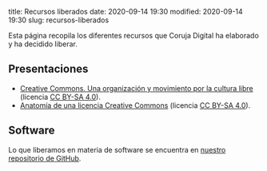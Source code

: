 title: Recursos liberados
date: 2020-09-14 19:30
modified: 2020-09-14 19:30
slug: recursos-liberados

Esta página recopila los diferentes recursos que Coruja Digital ha elaborado y ha decidido liberar.

## Presentaciones

- [Creative Commons. Una organización y movimiento por la cultura libre](https://corujadigital.tech/documentos/que_es_creative_commons.html) (licencia [CC BY-SA 4.0][cc-by-sa]).
- [Anatomía de una licencia Creative Commons](https://corujadigital.tech/documentos/anatomia_licencia_creative_commons.html) (licencia [CC BY-SA 4.0][cc-by-sa]).

## Software

Lo que liberamos en materia de software se encuentra en [nuestro repositorio de GitHub](https://github.com/Coruja-Digital).

[cc-by-sa]: <https://creativecommons.org/licenses/by-sa/4.0/deed.es>
